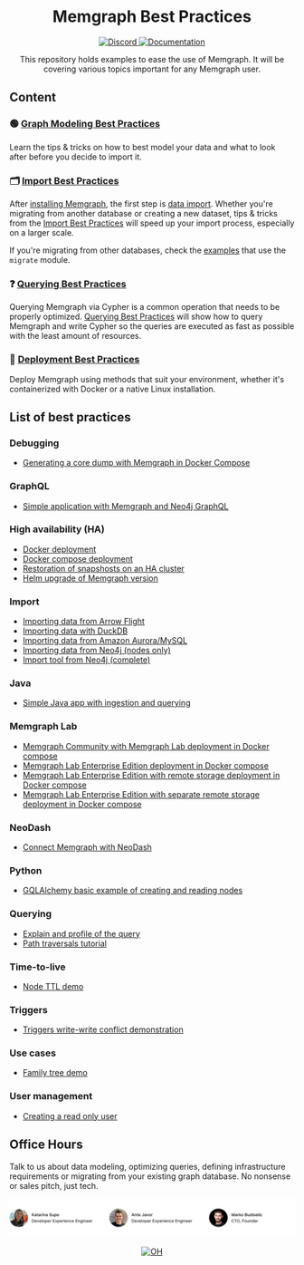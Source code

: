 <h1 align="center"> Memgraph Best Practices </h1>

<p align="center">
  <a href="https://memgr.ph/join-discord">
    <img src="https://img.shields.io/badge/Discord-7289DA?style=for-the-badge&logo=discord&logoColor=white" alt="Discord"/>
  </a>
  <a href="https://memgraph.com/docs/" alt="Documentation">
    <img src="https://img.shields.io/badge/Docs-fb6d00?style=for-the-badge" alt="Documentation"/>
  </a>
</p>

<p align="center">
This repository holds examples to ease the use of Memgraph. It will be covering various topics important for any Memgraph user.
</p>

## Content

### 🟢 [Graph Modeling Best Practices](https://memgraph.com/docs/fundamentals/graph-modeling)

Learn the tips & tricks on how to best model your data and what to look after before you decide to import it.

### :card_index_dividers: [Import Best Practices](./import/)

After [installing Memgraph](https://memgraph.com/docs/getting-started), the first step is [data import](https://memgraph.com/docs/data-migration). Whether you're migrating from another database or creating a new dataset, tips & tricks from the [Import Best Practices](https://memgraph.com/docs/data-migration/best-practices) will speed up your import process, especially on a larger scale. 

If you're migrating from other databases, check the [examples](./import/migrate/) that use the `migrate` module.

### :question: [Querying Best Practices](https://memgraph.com/docs/querying/best-practices)

Querying Memgraph via Cypher is a common operation that needs to be properly optimized. [Querying Best Practices](https://memgraph.com/docs/querying/best-practices) will show how to query Memgraph and write Cypher so the queries are executed as fast as possible with the least amount of resources.

### 🚀 [Deployment Best Practices](https://memgraph.com/docs/deployment)

Deploy Memgraph using methods that suit your environment, whether it's containerized with Docker or a native Linux installation.

## List of best practices

### Debugging
- [Generating a core dump with Memgraph in Docker Compose](./debugging/docker_compose_with_core_dump_generation/)

### GraphQL
- [Simple application with Memgraph and Neo4j GraphQL](./graphql/simple_app/)

### High availability (HA)
- [Docker deployment](./ha/docker_deployment/)
- [Docker compose deployment](./ha/docker_compose_deployment/)
- [Restoration of snapshosts on an HA cluster](./ha/k8s_restore_snapshot/)
- [Helm upgrade of Memgraph version](./ha/k8s_upgrade_memgraph_version/)

### Import
- [Importing data from Arrow Flight](./import/migrate/arrow-flight/)
- [Importing data with DuckDB](./import/migrate/duckdb/)
- [Importing data from Amazon Aurora/MySQL](./import/migrate/amazon_aurora/)
- [Importing data from Neo4j (nodes only)](./import/migrate/neo4j/migrate_nodes/)
- [Import tool from Neo4j (complete)](./import/migrate/neo4j/complete_migration/)

### Java
- [Simple Java app with ingestion and querying](./java/querying/)

### Memgraph Lab
- [Memgraph Community with Memgraph Lab deployment in Docker compose](./memgraph_lab/community_lab_docker_compose/)
- [Memgraph Lab Enterprise Edition deployment in Docker compose](./memgraph_lab/enterprise_lab_docker_compose/)
- [Memgraph Lab Enterprise Edition with remote storage deployment in Docker compose](./memgraph_lab/enterprise_lab_with_remote_storage_docker_compose/)
- [Memgraph Lab Enterprise Edition with separate remote storage deployment in Docker compose](./memgraph_lab/enterprise_lab_with_separate_remote_storage_docker_compose/)

### NeoDash
- [Connect Memgraph with NeoDash](./neodash/)

### Python
- [GQLAlchemy basic example of creating and reading nodes](./python/querying/creating_and_reading_nodes/)

### Querying
- [Explain and profile of the query](./querying/explain_profile/)
- [Path traversals tutorial](./querying/path_traversals/)


### Time-to-live
- [Node TTL demo](./ttl/node_ttl_demo/)

### Triggers
- [Triggers write-write conflict demonstration](./triggers/trigger_write_write_conflict/)

### Use cases
- [Family tree demo](./use_cases/family_tree/)

### User management
- [Creating a read only user](./user_management/creating_read_only_user/)

## Office Hours

Talk to us about data modeling, optimizing queries, defining infrastructure requirements or migrating from your existing graph database. No nonsense or sales pitch, just tech.


![](/assets/memgraph-office-hours.svg)
<p align="center">
  <a href="https://memgraph.com/office-hours" alt="OH">
    <img src="https://img.shields.io/badge/Book a call-fb6d00?style=for-the-badge" alt="OH"/>
  </a>
</p>

